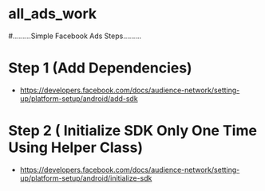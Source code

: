 # all_ads_work
#.........Simple Facebook Ads Steps.........
# Step 1 (Add Dependencies)
* https://developers.facebook.com/docs/audience-network/setting-up/platform-setup/android/add-sdk

# Step 2 ( Initialize SDK Only One Time Using Helper Class)
* https://developers.facebook.com/docs/audience-network/setting-up/platform-setup/android/initialize-sdk
